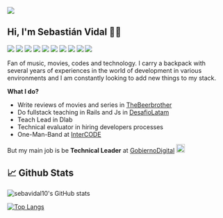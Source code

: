 ![](https://komarev.com/ghpvc/?username=sebavidal10&style=flat&color=blue)

## Hi, I'm Sebastián Vidal 🤘🏻
![](https://img.shields.io/badge/Html-informational?style=flat&logo=html5&logoColor=white&color=f57f17)
![](https://img.shields.io/badge/Css-informational?style=flat&logo=css3&logoColor=white&color=ff0000)
![](https://img.shields.io/badge/Ruby-informational?style=flat&logo=ruby&logoColor=white&color=CC342D)
![](https://img.shields.io/badge/RoR-informational?style=flat&logo=ruby-on-rails&logoColor=white&color=CC342D)
![](https://img.shields.io/badge/Php-informational?style=flat&logo=php&logoColor=white&color=8892BF)
![](https://img.shields.io/badge/Laravel-informational?style=flat&logo=laravel&logoColor=white&color=8892BF)
![](https://img.shields.io/badge/Js-informational?style=flat&logo=javascript&logoColor=white&color=51D04D)
![](https://img.shields.io/badge/Node-informational?style=flat&logo=node.js&logoColor=white&color=51D04D)
![](https://img.shields.io/badge/Docker-informational?style=flat&logo=docker&logoColor=white&color=1158c7)
![](https://img.shields.io/badge/Github-informational?style=flat&logo=github&logoColor=white&color=8E24AA)

Fan of music, movies, codes and technology. I carry a backpack with several years of experiences in the world of development in various environments and I am constantly looking to add new things to my stack. 

**What I do?**
- Write reviews of movies and series in [TheBeerbrother](https://thebeerbrother.cl)  
- Do fullstack teaching in Rails and Js in [DesafioLatam](https://desafiolatam.com)  
- Teach Lead in Dlab  
- Technical evaluator in hiring developers processes  
- One-Man-Band at [InterCODE](https://intercode.cl)  

But my main job is be **Technical Leader** at [GobiernoDigital](https://digital.gob.cl) <img src="https://cdn.countryflags.com/thumbs/chile/flag-800.png" width="20" >

## 📈 Github Stats

![sebavidal10's GitHub stats](https://github-readme-stats.vercel.app/api?username=sebavidal10&show_icons=true&theme=radical&count_private=true&show_icons=true)

[![Top Langs](https://github-readme-stats.vercel.app/api/top-langs/?username=sebavidal10&langs_count=8&theme=radical)](https://github.com/sebavidal10/github-readme-stats)
